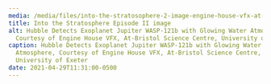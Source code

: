 ```yaml
---
media: /media/files/into-the-stratosophere-2-image-engine-house-vfx-at-bristol-science-centre-university-of-exeter-.jpeg
title: Into the Stratosphere Episode II image
alt: Hubble Detects Exoplanet Jupiter WASP-121b with Glowing Water Atmosphere,
  Courtesy of Engine House VFX, At-Bristol Science Centre, University of Exeter
caption: Hubble Detects Exoplanet Jupiter WASP-121b with Glowing Water
  Atmosphere, Courtesy of Engine House VFX, At-Bristol Science Centre,
  University of Exeter
date: 2021-04-29T11:31:00-0500
---
```


